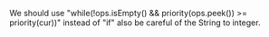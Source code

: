 We should use "while(!ops.isEmpty() && priority(ops.peek()) >= priority(cur))" instead of "if"
also be careful of the String to integer.